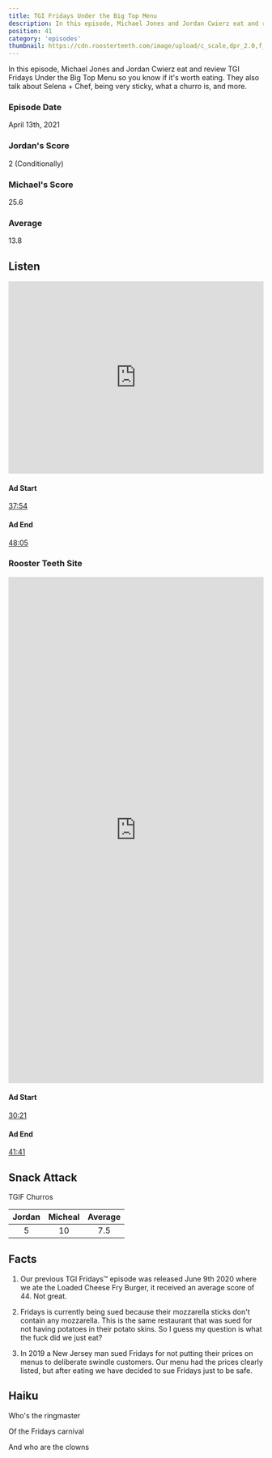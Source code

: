 ```yaml
---
title: TGI Fridays Under the Big Top Menu
description: In this episode, Michael Jones and Jordan Cwierz eat and review TGI Fridays Under the Big Top Menu so you know if it's worth eating
position: 41
category: 'episodes'
thumbnail: https://cdn.roosterteeth.com/image/upload/c_scale,dpr_2.0,f_auto,w_300/v1/3/03e3a76a-0c97-489d-85b2-2c687fc85817/original/1623353241.jpg
---
```


In this episode, Michael Jones and Jordan Cwierz eat and review TGI Fridays Under the Big Top Menu so you know if it's worth eating. They also talk about Selena + Chef, being very sticky, what a churro is, and more.

### Episode Date

April 13th, 2021

### Jordan's Score

2 (Conditionally)

### Michael's Score

25.6

### Average

13.8

## Listen

<iframe src="https://open.spotify.com/embed-podcast/episode/2Q43sCb7LPcztVWiUP9fT0" loading="lazy" style="border: 0; width: 100%; height: 380px;" allow="encrypted-media"></iframe>

#### Ad Start

[37:54](https://open.spotify.com/episode/2Q43sCb7LPcztVWiUP9fT0?t=2274)

#### Ad End

[48:05](https://open.spotify.com/episode/2Q43sCb7LPcztVWiUP9fT0?t=2885)


### Rooster Teeth Site

<iframe
    src="https://roosterteeth.com/watch/face-jam-2021-4-13" 
    loading="lazy" 
    style="border: 0; width: 100%; height: 25vh;"  
    title="Rooster Teeth video player" 
    frameborder="0"
    allow="accelerometer; autoplay; clipboard-write; encrypted-media; gyroscope; picture-in-picture"
></iframe>

#### Ad Start

[30:21](https://roosterteeth.com/watch/face-jam-2021-4-13?t=2274)

#### Ad End

[41:41](https://roosterteeth.com/watch/face-jam-2021-4-13?t=2885)

## Snack Attack

TGIF Churros 

| Jordan | Micheal | Average |
| :----: | :-----: | :-----: |
|   5    |   10    |   7.5   |

## Facts

1. Our previous TGI Fridays™ episode was released June 9th 2020 where we ate the Loaded Cheese Fry Burger, it received an average score of 44. Not great.

2. Fridays is currently being sued because their mozzarella sticks don't contain any mozzarella. This is the same restaurant that was sued for not having potatoes in their potato skins. So I guess my question is what the fuck did we just eat?

3. In 2019 a New Jersey man sued Fridays for not putting their prices on menus to deliberate swindle customers. Our menu had the prices clearly listed, but after eating we have decided to sue Fridays just to be safe.

## Haiku

Who's the ringmaster

Of the Fridays carnival

And who are the clowns
